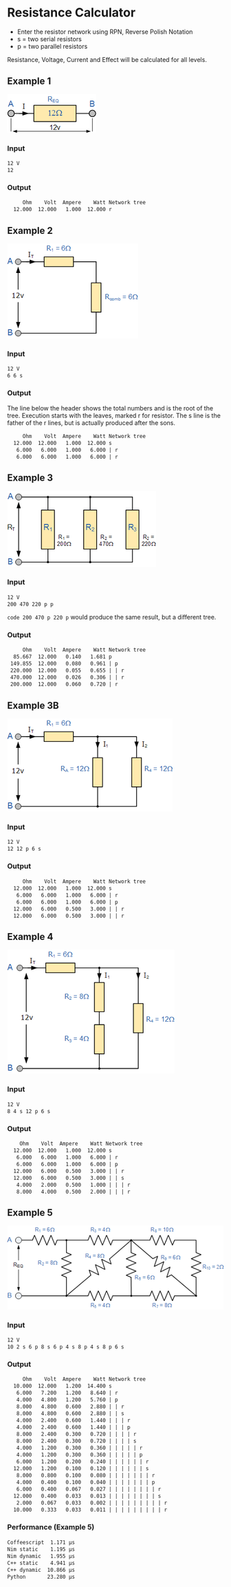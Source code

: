 # Resistance Calculator

* Enter the resistor network using RPN, Reverse Polish Notation
* s = two serial resistors
* p = two parallel resistors

Resistance, Voltage, Current and Effect will be calculated for all levels.

## Example 1

![Example 1](res1.gif)

### Input

```code
12 V
12
```

### Output

```code
     Ohm    Volt  Ampere    Watt Network tree
  12.000  12.000   1.000  12.000 r
```

## Example 2
![Example 2](res2.gif)

### Input

```code
12 V
6 6 s
```

### Output

The line below the header shows the total numbers and is the root of the tree.
Execution starts with the leaves, marked r for resistor.
The s line is the father of the r lines, but is actually produced after the sons.

```code
     Ohm    Volt  Ampere    Watt Network tree
  12.000  12.000   1.000  12.000 s
   6.000   6.000   1.000   6.000 | r
   6.000   6.000   1.000   6.000 | r
```

## Example 3
![Example 3](res3.gif)

### Input

```code
12 V
200 470 220 p p
```

```code 200 470 p 220 p``` would produce the same result, but a different tree.

### Output
```code
     Ohm    Volt  Ampere    Watt Network tree
  85.667  12.000   0.140   1.681 p
 149.855  12.000   0.080   0.961 | p
 220.000  12.000   0.055   0.655 | | r
 470.000  12.000   0.026   0.306 | | r
 200.000  12.000   0.060   0.720 | r
```

## Example 3B
![Example 3B](res3B.gif)

### Input

```code
12 V
12 12 p 6 s
```
### Output
```code
     Ohm    Volt  Ampere    Watt Network tree
  12.000  12.000   1.000  12.000 s
   6.000   6.000   1.000   6.000 | r
   6.000   6.000   1.000   6.000 | p
  12.000   6.000   0.500   3.000 | | r
  12.000   6.000   0.500   3.000 | | r
```

## Example 4
![Example 4](res4.gif)

### Input

```code
12 V
8 4 s 12 p 6 s
```
### Output
```code
    Ohm    Volt  Ampere    Watt Network tree
  12.000  12.000   1.000  12.000 s
   6.000   6.000   1.000   6.000 | r
   6.000   6.000   1.000   6.000 | p
  12.000   6.000   0.500   3.000 | | r
  12.000   6.000   0.500   3.000 | | s
   4.000   2.000   0.500   1.000 | | | r
   8.000   4.000   0.500   2.000 | | | r
```

## Example 5
![Example 5](res5.gif)

### Input

```code
12 V
10 2 s 6 p 8 s 6 p 4 s 8 p 4 s 8 p 6 s
```

### Output

```code
     Ohm    Volt  Ampere    Watt Network tree
  10.000  12.000   1.200  14.400 s
   6.000   7.200   1.200   8.640 | r
   4.000   4.800   1.200   5.760 | p
   8.000   4.800   0.600   2.880 | | r
   8.000   4.800   0.600   2.880 | | s
   4.000   2.400   0.600   1.440 | | | r
   4.000   2.400   0.600   1.440 | | | p
   8.000   2.400   0.300   0.720 | | | | r
   8.000   2.400   0.300   0.720 | | | | s
   4.000   1.200   0.300   0.360 | | | | | r
   4.000   1.200   0.300   0.360 | | | | | p
   6.000   1.200   0.200   0.240 | | | | | | r
  12.000   1.200   0.100   0.120 | | | | | | s
   8.000   0.800   0.100   0.080 | | | | | | | r
   4.000   0.400   0.100   0.040 | | | | | | | p
   6.000   0.400   0.067   0.027 | | | | | | | | r
  12.000   0.400   0.033   0.013 | | | | | | | | s
   2.000   0.067   0.033   0.002 | | | | | | | | | r
  10.000   0.333   0.033   0.011 | | | | | | | | | r
```

### Performance (Example 5)

```code
Coffeescript  1.171 μs
Nim static    1.195 μs
Nim dynamic   1.955 μs
C++ static    4.941 μs
C++ dynamic  10.866 μs
Python       23.280 μs
```
